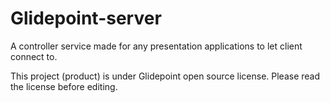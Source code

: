 # Glidepoint-server
A controller service made for any presentation applications to let client connect to.

This project (product) is under Glidepoint open source license. Please read the license before editing.
